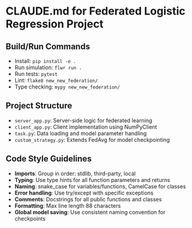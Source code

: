 # CLAUDE.md for Federated Logistic Regression Project

## Build/Run Commands
- Install: `pip install -e .`
- Run simulation: `flwr run .`
- Run tests: `pytest`
- Lint: `flake8 new_new_federation/`
- Type checking: `mypy new_new_federation/`

## Project Structure
- `server_app.py`: Server-side logic for federated learning
- `client_app.py`: Client implementation using NumPyClient
- `task.py`: Data loading and model parameter handling
- `custom_strategy.py`: Extends FedAvg for model checkpointing

## Code Style Guidelines
- **Imports**: Group in order: stdlib, third-party, local
- **Typing**: Use type hints for all function parameters and returns
- **Naming**: snake_case for variables/functions, CamelCase for classes
- **Error handling**: Use try/except with specific exceptions
- **Comments**: Docstrings for all public functions and classes
- **Formatting**: Max line length 88 characters
- **Global model saving**: Use consistent naming convention for checkpoints